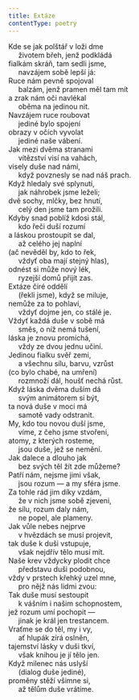 ```yaml
---
title: Extáze
contentType: poetry
---
```


<section>

Kde se jak polštář v loži dme  
     životem břeh, jenž podkládá  
fialkám skráň, tam sedli jsme,  
     navzájem sobě lepší já:  
Ruce nám pevně spojoval  
     balzám, jenž pramen měl tam mít  
a zrak nám oči navlékal  
     oběma na jedinou nit.  
Navzájem ruce roubovat  
     jediné bylo spojení  
obrazy v očích vyvolat  
     jediné naše vábení.  
Jak mezi dvěma stranami  
     vítězství visí na vahách,  
visely duše nad námi,  
     když povznesly se nad náš prach.  
Když hledaly své splynutí,  
     jak náhrobek jsme leželi;  
dvě sochy, mlčky, bez hnutí,  
     celý den jsme tam prožili.  
Kdyby snad poblíž kdosi stál,  
     kdo řeči duší rozumí  
a láskou prostoupit se dal,  
     až celého jej naplní  
(ač nevěděl by, kdo to řek,  
     vždyť oba mají stejný hlas),  
odnést si může nový lék,  
     ryzejší domů přijít zas.  
Extáze čiré oddělí  
     (řekli jsme), když se miluje,  
nemůže za to pohlaví,  
     vždyť dojme jen, co stálé je.  
Vždyť každá duše v sobě má  
     směs, o níž nemá tušení,  
láska je znovu promíchá,  
     vždy ze dvou jednu učiní.  
Jedinou fialku svěř zemi,  
     a všechnu sílu, barvu, vzrůst  
(co bylo chabé, na umření)  
     rozmnoží dál, houšť nechá růst.  
Když láska dvěma duším dá  
     svým animátorem si být,  
ta nová duše v moci má  
     samotě vady odstranit.  
My, kdo tou novou duší jsme,  
     víme, z čeho jsme stvořeni,  
atomy, z kterých rosteme,  
     jsou duše, jež se nemění.  
Jak dalece a dlouho jak  
     bez svých těl žít zde můžeme?  
Patří nám, nejsme jimi však,  
     jsou rozum — a my sféra jsme.  
Za tohle rád jim díky vzdám,  
     že v nich jsme sobě zjeveni,  
že sílu, rozum daly nám,  
     ne popel, ale plameny.  
Jak vůle nebes nejprve  
     v hvězdách se musí projevit,  
tak duše k duši vstupuje,  
     však nejdřív tělo musí mít.  
Naše krev vždycky plodit chce  
     představu duši podobnou,  
vždy v prstech křehký uzel mne,  
     pro nějž nás lidmi zvou:  
Tak duše musí sestoupit  
     k vášním i našim schopnostem,  
jež rozum umí pochopit —  
     jinak je král jen trestancem.  
Vraťme se do těl, my i vy,  
     ať hlupák zírá oslněn,  
tajemství lásky v duši tkví,  
     však knihou je jí tělo jen.  
Když milenec nás uslyší  
     (dialog duše jediné),  
proměny stěží všimne si,  
     až tělům duše vrátíme.

</section>
